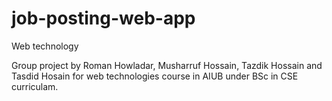 # job-posting-web-app

Web technology

Group project by Roman Howladar, Musharruf Hossain, Tazdik Hossain and Tasdid Hosain for web technologies course in AIUB under BSc in CSE curriculam.
